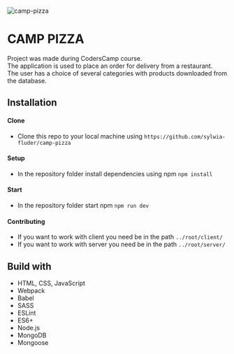 ![camp-pizza](https://i.imgur.com/wzBl1vk.png)


# CAMP PIZZA
Project was made during CodersCamp course.  
The application is used to place an order for delivery from a restaurant.  
The user has a choice of several categories with products downloaded from the database.

## Installation

#### Clone
- Clone this repo to your local machine using `https://github.com/sylwia-fluder/camp-pizza`
#### Setup
- In the repository folder install dependencies using npm `npm install`
#### Start
- In the repository folder start npm `npm run dev`
#### Contributing
- If you want to work with client you need be in the path `../root/client/`  
- If you want to work with server you need be in the path `../root/server/`
## Build with
- HTML, CSS, JavaScript
- Webpack
- Babel
- SASS
- ESLint
- ES6+
- Node.js
- MongoDB
- Mongoose
